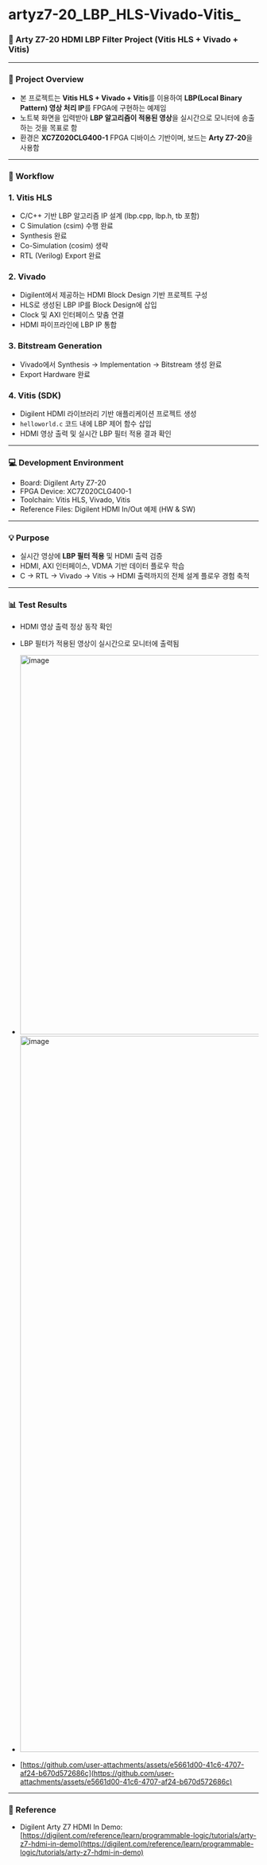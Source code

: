 # artyz7-20_LBP_HLS-Vivado-Vitis_

### 🎯 Arty Z7-20 HDMI LBP Filter Project (Vitis HLS + Vivado + Vitis)

---

### 📌 Project Overview

* 본 프로젝트는 **Vitis HLS + Vivado + Vitis**를 이용하여 **LBP(Local Binary Pattern) 영상 처리 IP**를 FPGA에 구현하는 예제임
* 노트북 화면을 입력받아 **LBP 알고리즘이 적용된 영상**을 실시간으로 모니터에 송출하는 것을 목표로 함
* 환경은 **XC7Z020CLG400-1** FPGA 디바이스 기반이며, 보드는 **Arty Z7-20**을 사용함

---

### 📝 Workflow

### 1. Vitis HLS

* C/C++ 기반 LBP 알고리즘 IP 설계 (lbp.cpp, lbp.h, tb 포함)
* C Simulation (csim) 수행 완료
* Synthesis 완료
* Co-Simulation (cosim) 생략
* RTL (Verilog) Export 완료

### 2. Vivado

* Digilent에서 제공하는 HDMI Block Design 기반 프로젝트 구성
* HLS로 생성된 LBP IP를 Block Design에 삽입
* Clock 및 AXI 인터페이스 맞춤 연결
* HDMI 파이프라인에 LBP IP 통합

### 3. Bitstream Generation

* Vivado에서 Synthesis → Implementation → Bitstream 생성 완료
* Export Hardware 완료

### 4. Vitis (SDK)

* Digilent HDMI 라이브러리 기반 애플리케이션 프로젝트 생성
* `helloworld.c` 코드 내에 LBP 제어 함수 삽입
* HDMI 영상 출력 및 실시간 LBP 필터 적용 결과 확인

---

### 💻 Development Environment

* Board: Digilent Arty Z7-20
* FPGA Device: XC7Z020CLG400-1
* Toolchain: Vitis HLS, Vivado, Vitis
* Reference Files: Digilent HDMI In/Out 예제 (HW & SW)

---

### 💡 Purpose

* 실시간 영상에 **LBP 필터 적용** 및 HDMI 출력 검증
* HDMI, AXI 인터페이스, VDMA 기반 데이터 플로우 학습
* C → RTL → Vivado → Vitis → HDMI 출력까지의 전체 설계 플로우 경험 축적

---

### 📊 Test Results

* HDMI 영상 출력 정상 동작 확인

* LBP 필터가 적용된 영상이 실시간으로 모니터에 출력됨

* <img width="1402" height="763" alt="image" src="https://github.com/user-attachments/assets/0096c53a-215f-4f5d-806a-c9f269b67289" />  

* <img width="1080" height="1440" alt="image" src="https://github.com/user-attachments/assets/8392cee2-bbde-4c68-8e30-cdb408a01bf9" />  

* [https://github.com/user-attachments/assets/e5661d00-41c6-4707-af24-b670d572686c](https://github.com/user-attachments/assets/e5661d00-41c6-4707-af24-b670d572686c)

---

### 🔗 Reference

* Digilent Arty Z7 HDMI In Demo: [https://digilent.com/reference/learn/programmable-logic/tutorials/arty-z7-hdmi-in-demo](https://digilent.com/reference/learn/programmable-logic/tutorials/arty-z7-hdmi-in-demo)
